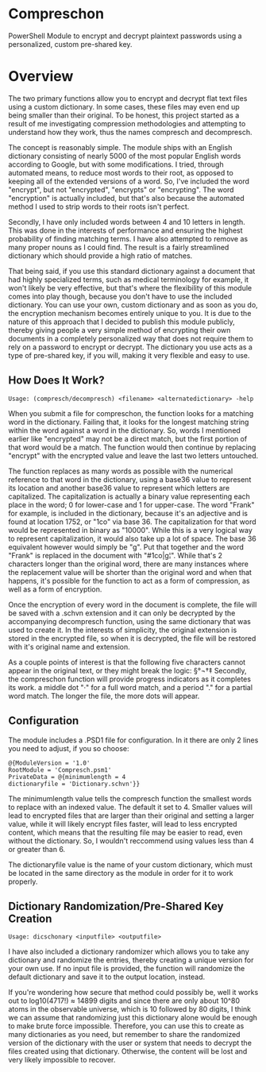 # Compreschon
PowerShell Module to encrypt and decrypt plaintext passwords using a personalized, custom pre-shared key.

# Overview

The two primary functions allow you to encrypt and decrypt flat text files using a custom dictionary. In some cases, these files may even end up being smaller than their original. To be honest, this project started as a result of me investigating compression methodologies and attempting to understand how they work, thus the names compresch and decompresch.

The concept is reasonably simple. The module ships with an English dictionary consisting of nearly 5000 of the most popular English words according to Google, but with some modifications. I tried, through automated means, to reduce most words to their root, as opposed to keeping all of the extended versions of a word. So, I've included the word "encrypt", but not "encrypted", "encrypts" or "encrypting". The word "encryption" is actually included, but that's also because the automated method I used to strip words to their roots isn't perfect.

Secondly, I have only included words between 4 and 10 letters in length. This was done in the interests of performance and ensuring the highest probability of finding matching terms. I have also attempted to remove as many proper nouns as I could find. The result is a fairly streamlined dictionary which should provide a high ratio of matches. 

That being said, if you use this standard dictionary against a document that had highly specialized terms, such as medical terminology for example, it won't likely be very effective, but that's where the flexibility of this module comes into play though, because you don't have to use the included dictionary. You can use your own, custom dictionary and as soon as you do, the encryption mechanism becomes entirely unique to you. It is due to the nature of this approach that I decided to publish this module publicly, thereby giving people a very simple method of encrypting their own documents in a completely personalized way that does not require them to rely on a password to encrypt or decrypt. The dictionary you use acts as a type of pre-shared key, if you will, making it very flexible and easy to use.

## How Does It Work?

	Usage: (compresch/decompresch) <filename> <alternatedictionary> -help

When you submit a file for compreschon, the function looks for a matching word in the dictionary. Failing that, it looks for the longest matching string within the word against a word in the dictionary. So, words I mentioned earlier like "encrypted" may not be a direct match, but the first portion of that word would be a match. The function would then continue by replacing "encrypt" with the encrypted value and leave the last two letters untouched. 

The function replaces as many words as possible with the numerical reference to that word in the dictionary, using a base36 value to represent its location and another base36 value to represent which letters are capitalized. The capitalization is actually a binary value representing each place in the word; 0 for lower-case and 1 for upper-case. The word "Frank" for example, is included in the dictionary, because it's an adjective and is found at location 1752, or "1co" via base 36. The capitalization for that word would be represented in binary as "10000". While this is a very logical way to represent capitalization, it would also take up a lot of space. The base 36 equivalent however would simply be "g". Put that together and the word "Frank" is replaced in the document with "#1co|g¦". While that's 2 characters longer than the original word, there are many instances where the replacement value will be shorter than the original word and when that happens, it's possible for the function to act as a form of compression, as well as a form of encryption.

Once the encryption of every word in the document is complete, the file will be saved with a .schvn extension and it can only be decrypted by the accompanying decompresch function, using the same dictionary that was used to create it. In the interests of simplicity, the original extension is stored in the encrypted file, so when it is decrypted, the file will be restored with it's original name and extension.

As a couple points of interest is that the following five characters cannot appear in the original text, or they might break the logic: §°¬†‡
Secondly, the compreschon function will provide progress indicators as it completes its work. a middle dot "·" for a full word match, and a period "." for a partial word match. The longer the file, the more dots will appear.
## Configuration

The module includes a .PSD1 file for configuration. In it there are only 2 lines you need to adjust, if you so choose:

	@{ModuleVersion = '1.0'
	RootModule = 'Compresch.psm1'
	PrivateData = @{minimumlength = 4
	dictionaryfile = 'Dictionary.schvn'}}
	
The minimumlength value tells the compresch function the smallest words to replace with an indexed value. The default it set to 4. Smaller values will lead to encrypted files that are larger than their original and setting a larger value, while it will likely encrypt files faster, will lead to less encrypted content, which means that the resulting file may be easier to read, even without the dictionary. So, I wouldn't reccommend using values less than 4 or greater than 6.

The dictionaryfile value is the name of your custom dictionary, which must be located in the same directory as the module in order for it to work properly.

## Dictionary Randomization/Pre-Shared Key Creation

	Usage: dicschonary <inputfile> <outputfile>

I have also included a dictionary randomizer which allows you to take any dictionary and randomize the entries, thereby creating a unique version for your own use. If no input file is provided, the function will randomize the default dictionary and save it to the output location, instead.

If you're wondering how secure that method could possibly be, well it works out to log10(4717!) ≈ 14899 digits and since there are only about 10^80 atoms in the observable universe, which is 10 followed by 80 digits, I think we can assume that randomizing just this dictionary alone would be enough to make brute force impossible. Therefore, you can use this to create as many dictionaries as you need, but remember to share the randomized version of the dictionary with the user or system that needs to decrypt the files created using that dictionary. Otherwise, the content will be lost and very likely impossible to recover.
